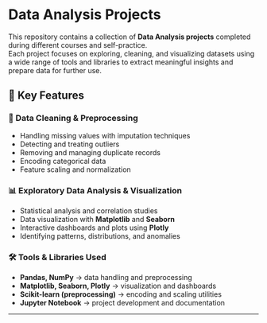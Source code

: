 # Data Analysis Projects  

This repository contains a collection of **Data Analysis projects** completed during different courses and self-practice.  
Each project focuses on exploring, cleaning, and visualizing datasets using a wide range of tools and libraries to extract meaningful insights and prepare data for further use.  

## 🔑 Key Features  

### 🧹 Data Cleaning & Preprocessing  
- Handling missing values with imputation techniques  
- Detecting and treating outliers  
- Removing and managing duplicate records  
- Encoding categorical data  
- Feature scaling and normalization  

### 📊 Exploratory Data Analysis & Visualization  
- Statistical analysis and correlation studies  
- Data visualization with **Matplotlib** and **Seaborn**  
- Interactive dashboards and plots using **Plotly**  
- Identifying patterns, distributions, and anomalies  

### 🛠️ Tools & Libraries Used  
- **Pandas, NumPy** → data handling and preprocessing  
- **Matplotlib, Seaborn, Plotly** → visualization and dashboards  
- **Scikit-learn (preprocessing)** → encoding and scaling utilities  
- **Jupyter Notebook** → project development and documentation  

---
